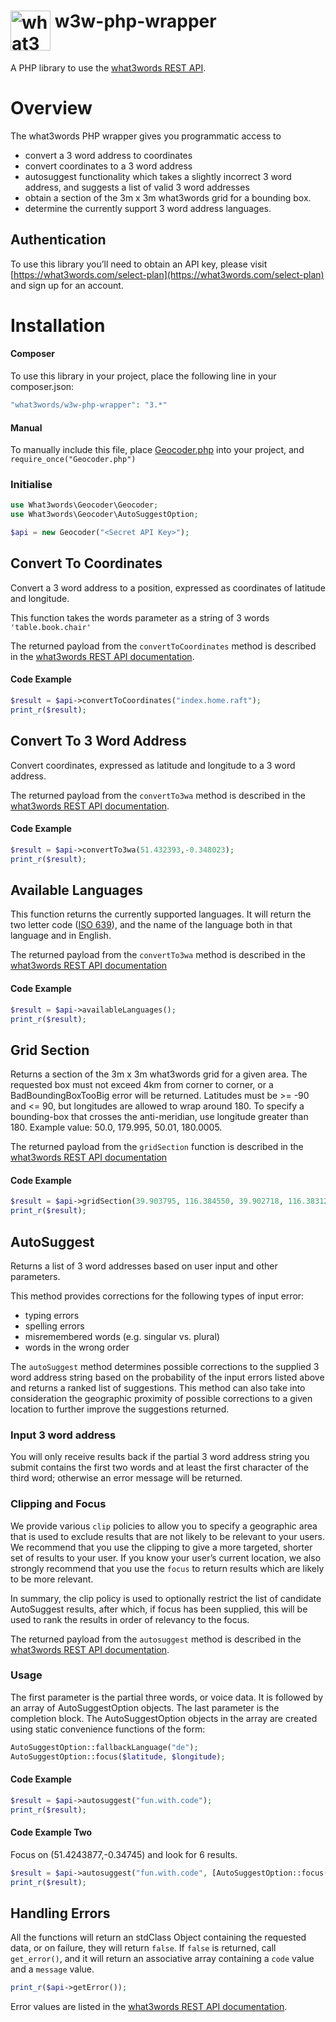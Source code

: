 # <img valign='top' src="https://what3words.com/assets/images/w3w_square_red.png" width="64" height="64" alt="what3words">&nbsp;w3w-php-wrapper

A PHP library to use the [what3words REST API](https://docs.what3words.com/api/v3/).

# Overview

The what3words PHP wrapper gives you programmatic access to 

* convert a 3 word address to coordinates 
* convert coordinates to a 3 word address
* autosuggest functionality which takes a slightly incorrect 3 word address, and suggests a list of valid 3 word addresses
* obtain a section of the 3m x 3m what3words grid for a bounding box.
* determine the currently support 3 word address languages.

## Authentication

To use this library you’ll need to obtain an API key, please visit [https://what3words.com/select-plan](https://what3words.com/select-plan) and sign up for an account.

# Installation

#### Composer 

To use this library in your project, place the following line in your composer.json:

```php
"what3words/w3w-php-wrapper": "3.*"
```

#### Manual

To manually include this file, place [Geocoder.php](https://github.com/what3words/w3w-php-wrapper/blob/master/src/Geocoder.php) into your project, and <code>require_once("Geocoder.php")</code>

### Initialise

```php
use What3words\Geocoder\Geocoder;
use What3words\Geocoder\AutoSuggestOption;

$api = new Geocoder("<Secret API Key>");
```


## Convert To Coordinates
Convert a 3 word address to a position, expressed as coordinates of latitude and longitude.

This function takes the words parameter as a string of 3 words `'table.book.chair'`

The returned payload from the `convertToCoordinates` method is described in the [what3words REST API documentation](https://docs.what3words.com/api/v3/#convert-to-coordinates).

#### Code Example
```php
$result = $api->convertToCoordinates("index.home.raft");
print_r($result);
```

## Convert To 3 Word Address

Convert coordinates, expressed as latitude and longitude to a 3 word address.

The returned payload from the `convertTo3wa` method is described in the [what3words REST API documentation](https://docs.what3words.com/api/v3/#convert-to-3wa).

#### Code Example
```php
$result = $api->convertTo3wa(51.432393,-0.348023);
print_r($result);
```

## Available Languages

This function returns the currently supported languages.  It will return the two letter code ([ISO 639](https://en.wikipedia.org/wiki/ISO_639)), and the name of the language both in that language and in English.

The returned payload from the `convertTo3wa` method is described in the [what3words REST API documentation](https://docs.what3words.com/api/v3/#available-languages)

#### Code Example
```php
$result = $api->availableLanguages();
print_r($result);
```

## Grid Section

Returns a section of the 3m x 3m what3words grid for a given area. The requested box must not exceed 4km from corner to corner, or a BadBoundingBoxTooBig error will be returned. Latitudes must be >= -90 and <= 90, but longitudes are allowed to wrap around 180. To specify a bounding-box that crosses the anti-meridian, use longitude greater than 180. Example value: 50.0, 179.995, 50.01, 180.0005. 

The returned payload from the `gridSection` function  is described in the [what3words REST API documentation](https://docs.what3words.com/api/v3/#grid-section)

#### Code Example
```php
$result = $api->gridSection(39.903795, 116.384550, 39.902718, 116.383122);
print_r($result);
```

## AutoSuggest

Returns a list of 3 word addresses based on user input and other parameters.

This method provides corrections for the following types of input error:
* typing errors
* spelling errors
* misremembered words (e.g. singular vs. plural)
* words in the wrong order

The `autoSuggest` method determines possible corrections to the supplied 3 word address string based on the probability of the input errors listed above and returns a ranked list of suggestions. This method can also take into consideration the geographic proximity of possible corrections to a given location to further improve the suggestions returned.

### Input 3 word address

You will only receive results back if the partial 3 word address string you submit contains the first two words and at least the first character of the third word; otherwise an error message will be returned.

### Clipping and Focus

We provide various `clip` policies to allow you to specify a geographic area that is used to exclude results that are not likely to be relevant to your users. We recommend that you use the clipping to give a more targeted, shorter set of results to your user. If you know your user’s current location, we also strongly recommend that you use the `focus` to return results which are likely to be more relevant.

In summary, the clip policy is used to optionally restrict the list of candidate AutoSuggest results, after which, if focus has been supplied, this will be used to rank the results in order of relevancy to the focus.

The returned payload from the `autosuggest` method is described in the [what3words REST API documentation](https://docs.what3words.com/api/v2/#autosuggest-result).

### Usage

The first parameter is the partial three words, or voice data.  It is followed by an array of AutoSuggestOption objects.  The last parameter is the completion block.  The AutoSuggestOption objects in the array are created using static convenience functions of the form: 

```php
AutoSuggestOption::fallbackLanguage("de"); 
AutoSuggestOption::focus($latitude, $longitude);
```

#### Code Example
```php
$result = $api->autosuggest("fun.with.code");
print_r($result);
```

#### Code Example Two
Focus on (51.4243877,-0.34745) and look for 6 results.

```php
$result = $api->autosuggest("fun.with.code", [AutoSuggestOption::focus(51.4243877,-0.34745), AutoSuggestOption::numberResults(6)]);
print_r($result);
```

## Handling Errors

All the functions will return an stdClass Object containing the requested data, or on failure, they will return `false`.  If `false` is returned, call `get_error()`, and it will return an associative array containing a `code` value and a `message` value.

```php
print_r($api->getError());
```

Error values are listed in the [what3words REST API documentation](https://docs.what3words.com/api/v3/#error-handling). 

